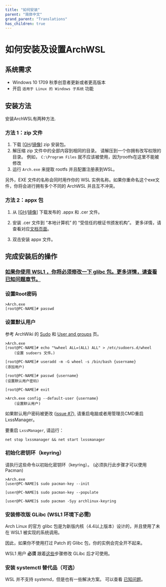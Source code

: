 ```yaml
---
title: "如何安装"
parent: "简体中文"
grand_parent: "Translations"
has_children: true
---
```

# 如何安装及设置ArchWSL

## 系统需求

* Windows 10 1709 秋季创意者更新或者更高版本
* 开启 `适用于 Linux 的 Windows 子系统` 功能

## 安装方法

安装ArchWSL有两种方法.



### 方法 1：zip 文件
1. 下载 [[GH](https://github.com/yuk7/ArchWSL/releases/latest)/[镜像](https://gitee.com/yuk7/archwsl-mirror)] zip 安装包。
2. 解压缩 zip 文件中的全部内容到相同的目录。
   请解压到一个你拥有改写权限的目录。
   例如， `C:\Program Files` 就不应该被使用，因为rootfs在这里不能被修改
3. 运行 `Arch.exe` 来提取 rootfs 并且配置注册表到WSL。

另外，EXE 文件的名称会同时用作你的 WSL 实例名称。如果你重命名这个exe文件，你将会进行拥有多个不同的 ArchWSL 并且互不冲突。
<!-- Combined the previous translation with mine for the above paragraph. -->
### 方法 2：appx 包
1. 从 [[GH](https://github.com/yuk7/ArchWSL/releases/latest)/[镜像](https://gitee.com/yuk7/archwsl-mirror)] 下载发布的 .appx 和 .cer 文件。

2. 安装 .cer 文件到 “本地计算机” 的 “受信任的根证书颁发机构”。
   更多详情，请查看对应[文档页面](https://wsldl-pg.github.io/ArchW-docs/locale/zh-CN/Install-Certificate/)。
3. 双击安装 appx 文件。

## 完成安装后的操作
### [如果你使用 WSL1 ，你将**必须**修改一下 glibc 包。更多详情，请查看已知问题章节。](Known-issues.md#wsl1--wsl2)

### 设置Root密码

```shell
>Arch.exe
[root@PC-NAME]# passwd
```

### 设置默认用户

参考 ArchWiki 的
 [Sudo](https://wiki.archlinux.org/index.php/Sudo#Example_entries)
和
 [User and groups](https://wiki.archlinux.org/index.php/Users_and_groups) 页。

```shell
>Arch.exe
[root@PC-NAME]# echo "%wheel ALL=(ALL) ALL" > /etc/sudoers.d/wheel
    (设置 sudoers 文件。)

[root@PC-NAME]# useradd -m -G wheel -s /bin/bash {username}
(添加用户)

[root@PC-NAME]# passwd {username}
(设置默认用户密码)

[root@PC-NAME]# exit

>Arch.exe config --default-user {username}
    (设置默认用户)
```

如果默认用户密码被更改
([issue #7](https://github.com/yuk7/ArchWSL/issues/7)),
请重启电脑或者用管理员CMD重启LxssManager。

要重启 `LxssManager`, 请运行：

```batch
net stop lxssmanager && net start lxssmanager
```

### 初始化密钥环（keyring）

请执行这些命令以初始化密钥环（keyring）。
(必须执行此步骤才可以使用 Pacman)

```shell
>Arch.exe
[user@PC-NAME]$ sudo pacman-key --init

[user@PC-NAME]$ sudo pacman-key --populate

[user@PC-NAME]$ sudo pacman -Syy archlinux-keyring
```

### 安装修改版 GLibc (WSL1 环境下必需)
Arch Linux 的官方 glibc 包是为新版内核（4.4以上版本）设计的，并且使用了未在 WSL1 被实现的系统调用。

因此，如果你不使用打过 Patch 的 Glibc 包，你的实例会完全开不起来。

WSL1 用户 **必须** 跟着[这些](Known-issues.md#wsl1--wsl2)步骤修改 GLibc 后才可使用。

### 安装 systemctl 替代品（可选）

WSL 并不支持 systemd，但是也有一些解决方案。
可以查看 [已知问题](Known-issues.md#systemdsystemctl)。
